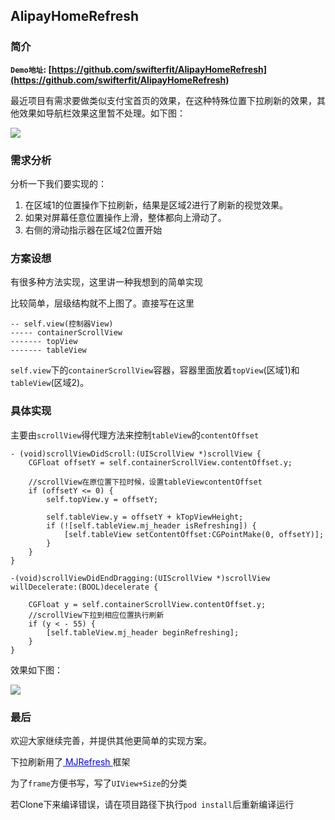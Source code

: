 ## AlipayHomeRefresh

### 简介

**`Demo地址`: [https://github.com/swifterfit/AlipayHomeRefresh](https://github.com/swifterfit/AlipayHomeRefresh)**

最近项目有需求要做类似支付宝首页的效果，在这种特殊位置下拉刷新的效果，其他效果如导航栏效果这里暂不处理。如下图：

![](http://oma38gsun.bkt.clouddn.com/AlipayHomeRefresh%E5%9B%BE1.png)

### 需求分析

分析一下我们要实现的：

1. 在区域1的位置操作下拉刷新，结果是区域2进行了刷新的视觉效果。
2. 如果对屏幕任意位置操作上滑，整体都向上滑动了。
3. 右侧的滑动指示器在区域2位置开始

### 方案设想

有很多种方法实现，这里讲一种我想到的简单实现

比较简单，层级结构就不上图了。直接写在这里

```
-- self.view(控制器View)
----- containerScrollView
------- topView
------- tableView

```

`self.view`下的`containerScrollView`容器，容器里面放着`topView`(区域1)和`tableView`(区域2)。

### 具体实现

主要由`scrollView`得代理方法来控制`tableView`的`contentOffset`

```
- (void)scrollViewDidScroll:(UIScrollView *)scrollView {
    CGFloat offsetY = self.containerScrollView.contentOffset.y;
	
	//scrollView在原位置下拉时候，设置tableViewcontentOffset
    if (offsetY <= 0) {     
        self.topView.y = offsetY;
        
        self.tableView.y = offsetY + kTopViewHeight;
        if (![self.tableView.mj_header isRefreshing]) {
            [self.tableView setContentOffset:CGPointMake(0, offsetY)];
        }
    }
}

-(void)scrollViewDidEndDragging:(UIScrollView *)scrollView willDecelerate:(BOOL)decelerate {
    
    CGFloat y = self.containerScrollView.contentOffset.y;
    //scrollView下拉到相应位置执行刷新
    if (y < - 55) { 
        [self.tableView.mj_header beginRefreshing];
    }
}

```

效果如下图：

![](http://oma38gsun.bkt.clouddn.com/AlipayHomeRefresh.gif)

### 最后

欢迎大家继续完善，并提供其他更简单的实现方案。


下拉刷新用了<a href="https://github.com/CoderMJLee/MJRefresh" target="_blank"><font color=blue><u> MJRefresh </u></font></a>框架

为了`frame`方便书写，写了`UIView+Size`的分类

若Clone下来编译错误，请在项目路径下执行`pod install`后重新编译运行
